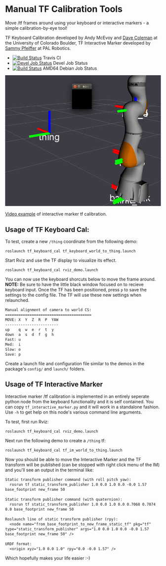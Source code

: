 # Manual TF Calibration Tools

Move /tf frames around using your keyboard or interactive markers - a simple calibration-by-eye tool!

TF Keyboard Calibration developed by Andy McEvoy and [Dave Coleman](http://dav.ee/) at the University of Colorado Boulder, TF Interactive Marker developed by [Sammy Pfeiffer](http://github.com/awesomebytes) at PAL Robotics.

 * [![Build Status](https://travis-ci.org/davetcoleman/tf_keyboard_cal.svg)](https://travis-ci.org/davetcoleman/tf_keyboard_cal) Travis CI
 * [![Devel Job Status](http://jenkins.ros.org/buildStatus/icon?job=devel-indigo-tf_keyboard_cal)](http://jenkins.ros.org/job/devel-indigo-tf_keyboard_cal) Devel Job Status
 * [![Build Status](http://jenkins.ros.org/buildStatus/icon?job=ros-indigo-tf-keyboard-cal_binarydeb_trusty_amd64)](http://jenkins.ros.org/job/ros-indigo-tf-keyboard-cal_binarydeb_trusty_amd64/) AMD64 Debian Job Status

![](resources/thing.png)

[Video example](https://www.youtube.com/watch?v=C9BbFv-C9Zo) of interactive marker tf calibration.

## Usage of TF Keyboard Cal:

To test, create a new ``/thing`` coordinate from the following demo:

    roslaunch tf_keyboard_cal tf_keyboard_world_to_thing.launch

Start Rviz and use the TF display to visualize its effect.

    roslaunch tf_keyboard_cal rviz_demo.launch

You can now use the keyboard shorcuts below to move the frame around. **NOTE:** Be sure to have the little black window focused on to recieve keyboard input. Once the TF has been positioned, press `p` to save the settings to the config file. The TF will use these new settings when relaunched.

    Manual alignment of camera to world CS:
    =======================================
    MOVE: X  Y  Z  R  P  YAW
    ------------------------
    up    q  w  e  r  t  y
    down  a  s  d  f  g  h
    Fast: u
    Med:  i
    Slow: o
    Save: p

Create a launch file and configuration file similar to the demos in the package's ``config/`` and ``launch/`` folders.


## Usage of TF Interactive Marker

Interactive marker /tf calibration is implemented in an entirely seperate python node from the keyboard functionality and it is self contained. You can copy ``tf_interactive_marker.py`` and it will work in a standalone fashion. Use ``-h`` to get help on this node's various command line arguments.

To test, first run Rviz:

    roslaunch tf_keyboard_cal rviz_demo.launch

Next run the following demo to create a ``/thing`` tf:

    roslaunch tf_keyboard_cal tf_im_world_to_thing.launch

Now you should be able to move the Interactive Marker and the TF transform will be published (can be stopped with right click menu of the IM) and you'll see an output in the terminal like:

````
Static transform publisher command (with roll pitch yaw):
  rosrun tf static_transform_publisher 1.0 0.0 1.0 0.0 -0.0 1.57 base_footprint new_frame 50

Static transform publisher command (with quaternion):
  rosrun tf static_transform_publisher 1.0 0.0 1.0 0.0 0.7068 0.7074 0.0 base_footprint new_frame 50

Roslaunch line of static transform publisher (rpy):
  <node name="from_base_footprint_to_new_frame_static_tf" pkg="tf" type="static_transform_publisher" args="1.0 0.0 1.0 0.0 -0.0 1.57 base_footprint new_frame 50" />

URDF format:
  <origin xyz="1.0 0.0 1.0" rpy="0.0 -0.0 1.57" />
````

Which hopefully makes your life easier :-)

